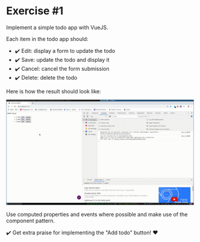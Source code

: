 # Exercise \#1

Implement a simple todo app with VueJS.

Each item in the todo app should:

- :heavy_check_mark: Edit: display a form to update the todo
- :heavy_check_mark: Save: update the todo and display it
- :heavy_check_mark: Cancel: cancel the form submission
- :heavy_check_mark: Delete: delete the todo

Here is how the result should look like:

![screencast](./exercise-vuejs.gif)

Use computed properties and events where possible and make use of the component
pattern.

:heavy_check_mark: Get extra praise for implementing the "Add todo" button! :heart:
